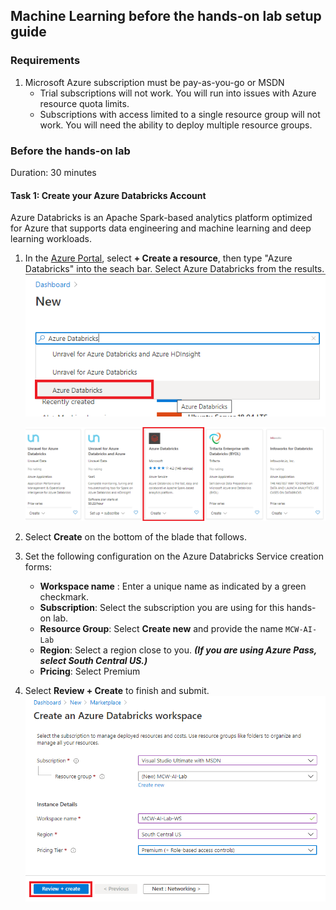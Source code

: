 ## Machine Learning before the hands-on lab setup guide

### Requirements

1. Microsoft Azure subscription must be pay-as-you-go or MSDN
   - Trial subscriptions will not work. You will run into issues with Azure resource quota limits.
   - Subscriptions with access limited to a single resource group will not work. You will need the ability  to deploy multiple resource groups.

### Before the hands-on lab

Duration: 30 minutes

#### Task 1: Create your Azure Databricks Account

Azure Databricks is an Apache Spark-based analytics platform optimized for Azure that supports data engineering and machine learning and deep learning workloads.

1. In the [Azure Portal](https://portal.azure.com), select **+ Create a resource**, then type "Azure Databricks" into the seach bar. Select Azure Databricks from the results.
   ![](https://github.com/ceteongvanness/Cloud-Workshop-Machine-Learning/blob/main/Hands-on%20lab/images/T1-1.png)

   ![](https://github.com/ceteongvanness/Cloud-Workshop-Machine-Learning/blob/main/Hands-on%20lab/images/T1-2.png)

2. Select **Create** on the bottom of the blade that follows.
3. Set the following configuration on the Azure Databricks Service creation forms:
   - **Workspace name** : Enter a unique name as indicated by a green checkmark.
   - **Subscription**: Select the subscription you are using for this hands-on lab.
   - **Resource Group**: Select **Create new** and provide the name `MCW-AI-Lab`
   - **Region**: Select a region close to you. ***(If you are using Azure Pass, select South Central US.)***
   - **Pricing**: Select Premium

4. Select **Review + Create** to finish and submit.
   ![](https://github.com/ceteongvanness/Cloud-Workshop-Machine-Learning/blob/main/Hands-on%20lab/images/T1-3.png)
